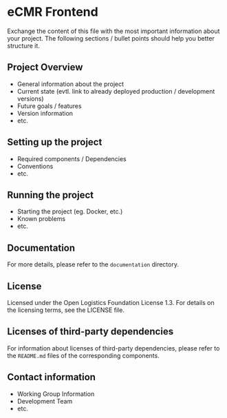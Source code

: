 # eCMR Frontend

Exchange the content of this file with the most important information about your project.
The following sections / bullet points should help you better structure it.

## Project Overview
  * General information about the project
  * Current state (evtl. link to already deployed production / development versions)
  * Future goals / features
  * Version information
  * etc.

## Setting up the project
  * Required components / Dependencies
  * Conventions
  * etc.

## Running the project
  * Starting the project (eg. Docker, etc.)
  * Known problems
  * etc.

## Documentation

For more details, please refer to the `documentation` directory.

## License
Licensed under the Open Logistics Foundation License 1.3.
For details on the licensing terms, see the LICENSE file.

## Licenses of third-party dependencies

For information about licenses of third-party dependencies, please refer to the `README.md` files of the corresponding components.

## Contact information
  * Working Group Information
  * Development Team
  * etc.
